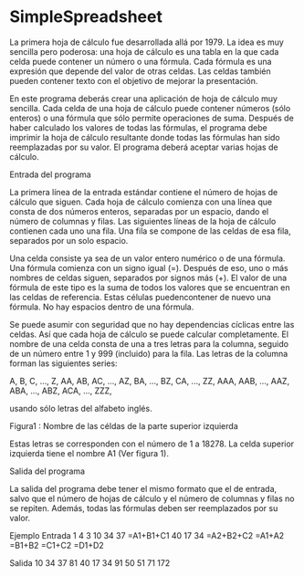 # SimpleSpreadsheet
La primera hoja de cálculo fue desarrollada allá por 1979. La idea es muy sencilla pero poderosa: una hoja de cálculo es una tabla en la que cada celda puede contener un número o una fórmula. Cada fórmula es una expresión que depende del valor de otras celdas. Las celdas también pueden contener texto con el objetivo de mejorar la presentación.

En este programa deberás crear una aplicación de hoja de cálculo muy sencilla.  Cada celda de una hoja de cálculo puede contener números (sólo enteros) o una fórmula que sólo permite operaciones de suma. Después de haber calculado los valores de todas las fórmulas, el programa debe imprimir la hoja de cálculo resultante donde todas las fórmulas han sido reemplazadas por su valor. El programa deberá aceptar varias hojas de cálculo.

Entrada del programa

La primera línea de la entrada estándar contiene el número de hojas de cálculo que siguen. Cada hoja de cálculo comienza con una línea que consta de dos números enteros, separadas por un espacio, dando el número de columnas y filas. Las siguientes líneas de la hoja de cálculo contienen cada uno una fila. Una fila se compone de las celdas de esa fila, separados por un solo espacio.

Una celda consiste ya sea de un valor entero numérico o de una fórmula. Una fórmula comienza con un signo igual (=). Después de eso, uno o más nombres de celdas siguen, separados por signos más (+). El valor de una fórmula de este tipo es la suma de todos los valores que se encuentran en las celdas de referencia. Estas células puedencontener de nuevo una fórmula. No hay espacios dentro de una fórmula.

Se puede asumir con seguridad que no hay dependencias cíclicas entre las celdas. Así que cada hoja de cálculo se puede calcular completamente. El nombre de una celda consta de una a tres letras para la columna, seguido de un número entre 1 y 999 (incluido) para la fila. Las letras de la columna forman las siguientes series: 

A, B, C, ..., Z, AA, AB, AC, ..., AZ, BA, ..., BZ, CA, ..., ZZ, AAA, AAB, ..., AAZ, ABA, ..., ABZ, ACA, ..., ZZZ, 

usando sólo letras del alfabeto inglés. 



Figura1 : Nombre de las céldas de la parte superior izquierda

Estas letras se corresponden con el número de 1 a 18278. La celda superior izquierda tiene el nombre A1 (Ver figura 1).

Salida del programa

La salida del programa debe tener el mismo formato que el de entrada, salvo que el número de hojas de cálculo y el número de columnas y filas no se repiten. Además, todas las fórmulas deben ser reemplazados por su valor.

Ejemplo 
Entrada
1
4 3
10 34 37 =A1+B1+C1
40 17 34 =A2+B2+C2
=A1+A2 =B1+B2 =C1+C2 =D1+D2

Salida
10 34 37 81
40 17 34 91
50 51 71 172

